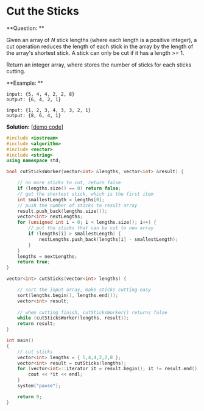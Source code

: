 # Cut the Sticks

**Question: **

Given an array of *N* stick lengths (where each length is a positive integer), a cut operation reduces the length of each stick in the array by the length of the array's shortest stick. A stick can only be cut if it has a length >= 1. 

Return an integer array, where stores the number of sticks for each sticks cutting.

**Example: ** 

```
input: {5, 4, 4, 2, 2, 8}
output: {6, 4, 2, 1}
```

```
input: {1, 2, 3, 4, 3, 3, 2, 1}
output: {8, 6, 4, 1}
```

**Solution:** [[demo code](https://github.com/AlfredYan/Algorithms_Practice/blob/master/code/CutSticks.cpp)]

```c++
#include <iostream>
#include <algorithm>
#include <vector>
#include <string>
using namespace std;

bool cutSticksWorker(vector<int> &lengths, vector<int> &result) {

	// no more sticks to cut, return false
	if (lengths.size() == 0) return false;
	// get the shortest stick, which is the first item
	int smallestLength = lengths[0];
	// push the number of sticks to result array
	result.push_back(lengths.size());
	vector<int> nextLengths;
	for (unsigned int i = 0; i < lengths.size(); i++) {
		// put the sticks that can be cut to new array
		if (lengths[i] > smallestLength) {
			nextLengths.push_back(lengths[i] - smallestLength);
		}
	}
	lengths = nextLengths;
	return true;
}

vector<int> cutSticks(vector<int> lengths) {

	// sort the input array, make sticks cutting easy
	sort(lengths.begin(), lengths.end());
	vector<int> result;
  
	// when cutting finish, cutSticksWorker() returns false
	while (cutSticksWorker(lengths, result));
	return result;
}

int main()
{
	// cut sticks
	vector<int> lengths = { 5,4,4,2,2,8 };
	vector<int> result = cutSticks(lengths);
	for (vector<int>::iterator it = result.begin(); it != result.end(); ++it) {
		cout << *it << endl;
	}
	system("pause");

	return 0;
}
```

